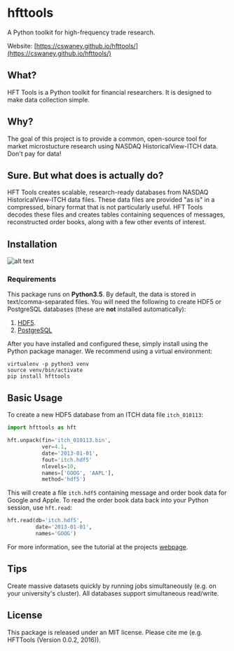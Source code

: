 # hfttools
A Python toolkit for high-frequency trade research.

Website: [https://cswaney.github.io/hfttools/](https://cswaney.github.io/hfttools/)

## What?
HFT Tools is a Python toolkit for financial researchers. It is designed to make data collection simple.

## Why?
The goal of this project is to provide a common, open-source tool for market microstucture research using NASDAQ HistoricalView-ITCH data. Don't pay for data!

## Sure. But what does is actually do?
HFT Tools creates scalable, research-ready databases from NASDAQ HistoricalView-ITCH data files. These data files are provided "as is" in a compressed, binary format that is not particularly useful. HFT Tools decodes these files and creates tables containing sequences of messages, reconstructed order books, along with a few other events of interest.

## Installation
![alt text](https://img.shields.io/pypi/v/hfttools.svg "pypi")

### Requirements
This package runs on **Python3.5**. By default, the data is stored in text/comma-separated files. You will need the following to create HDF5 or PostgreSQL databases (these are **not** installed automatically):

1. [HDF5](https://www.hdfgroup.org).
2. [PostgreSQL](https://www.postgresql.org)

After you have installed and configured these, simply install using the Python package manager. We recommend using a virtual environment:

```
virtualenv -p python3 venv
source venv/bin/activate
pip install hfttools
```

## Basic Usage
To create a new HDF5 database from an ITCH data file `itch_010113`:

```python
import hfttools as hft

hft.unpack(fin='itch_010113.bin',
           ver=4.1,
           date='2013-01-01',
           fout='itch.hdf5'
           nlevels=10,
           names=['GOOG', 'AAPL'],
           method='hdf5')
```

This will create a file `itch.hdf5` containing message and order book data for Google and Apple. To read the order book data back into your Python session, use `hft.read`:

```python
hft.read(db='itch.hdf5',
         date='2013-01-01',
         names='GOOG')
```

For more information, see the tutorial at the projects [webpage](https://cswaney.github.io/hfttools/).

## Tips
Create massive datasets quickly by running jobs simultaneously (e.g. on your university's cluster). All databases support simultaneous read/write.  

## License
This package is released under an MIT license. Please cite me (e.g. HFTTools (Version 0.0.2, 2016)).
